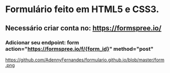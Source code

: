 # Formulário feito em HTML5 e CSS3.

## Necessário criar conta no: https://formspree.io/

### Adicionar seu endpoint: form action="https://formspree.io/f/{form_id}" method="post"

https://github.com/AdennyFernandes/formulario.github.io/blob/master/form.png

